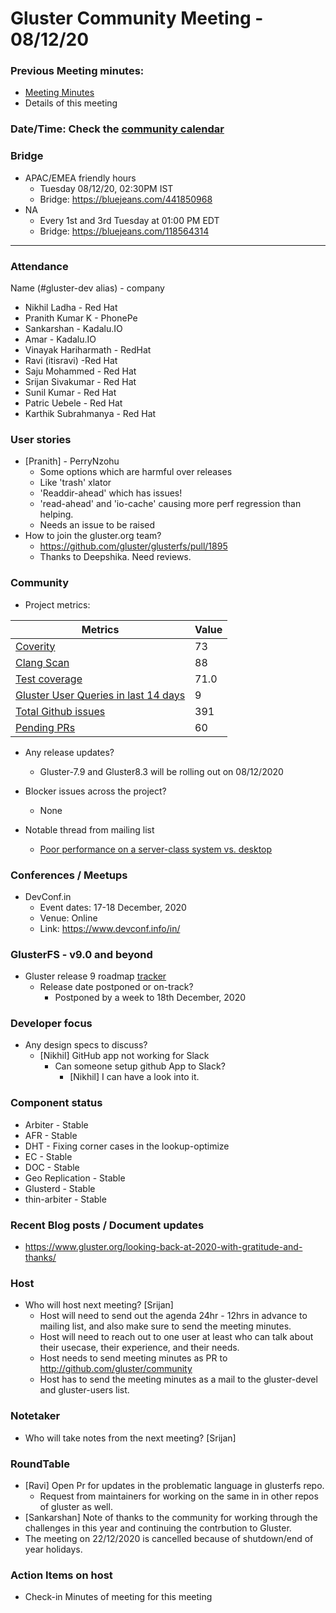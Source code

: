 # Gluster Community Meeting -  08/12/20


### Previous Meeting minutes:

- [Meeting Minutes](https://github.com/gluster/community/blob/master/meetings/2020-11-24-Community-Meeting.md)
- Details of this meeting

### Date/Time: Check the [community calendar](https://calendar.google.com/calendar/b/1?cid=dmViajVibDBrbnNiOWQwY205ZWg5cGJsaTRAZ3JvdXAuY2FsZW5kYXIuZ29vZ2xlLmNvbQ)

### Bridge
* APAC/EMEA friendly hours
  - Tuesday 08/12/20, 02:30PM IST
  - Bridge: https://bluejeans.com/441850968
* NA
  - Every 1st and 3rd Tuesday at 01:00 PM EDT
  - Bridge: https://bluejeans.com/118564314


-------

### Attendance
Name (#gluster-dev alias) - company
* Nikhil Ladha - Red Hat
* Pranith Kumar K - PhonePe
* Sankarshan - Kadalu.IO
* Amar - Kadalu.IO
* Vinayak Hariharmath - RedHat
* Ravi (itisravi) -Red Hat
* Saju Mohammed - Red Hat
* Srijan Sivakumar - Red Hat
* Sunil Kumar - Red Hat
* Patric Uebele - Red Hat
* Karthik Subrahmanya - Red Hat

### User stories
* [Pranith] - PerryNzohu 
    * Some options which are harmful over releases
    * Like 'trash' xlator
    * 'Readdir-ahead' which has issues!
    * 'read-ahead' and 'io-cache' causing more perf regression than helping.
    * Needs an issue to be raised
* How to join the gluster.org team?
  - https://github.com/gluster/glusterfs/pull/1895 
  - Thanks to Deepshika. Need reviews.

### Community

* Project metrics:

|    Metrics                |   Value  |
| ------------------------- | -------- |
|[Coverity](https://scan.coverity.com/projects/gluster-glusterfs)  | 73  |
|[Clang Scan](https://build.gluster.org/job/clang-scan/lastBuild/) |   88  |
|[Test coverage](https://build.gluster.org/job/line-coverage/lastCompletedBuild/Line_20Coverage_20Report/)|    71.0 |
|[Gluster User Queries in last 14 days](https://lists.gluster.org/pipermail/gluster-users/2020-September/thread.html)        |     9     |
|[Total Github issues](https://github.com/gluster/glusterfs/issues)       |    391   |
|[Pending PRs](https://github.com/gluster/glusterfs/pulls?q=is%3Apr+is%3Aopen+sort%3Aupdated-desc) | 60 |


* Any release updates?
    * Gluster-7.9 and Gluster8.3 will be rolling out on 08/12/2020
* Blocker issues across the project?
    * None

* Notable thread from mailing list
    * [Poor performance on a server-class system vs. desktop](https://lists.gluster.org/pipermail/gluster-users/2020-November/038971.html)


### Conferences / Meetups

* DevConf.in
    * Event dates: 17-18 December, 2020
    * Venue: Online
    * Link: https://www.devconf.info/in/


### GlusterFS - v9.0 and beyond
*   Gluster release 9 roadmap [tracker](https://github.com/gluster/glusterfs/issues/1465)
    *   Release date postponed or on-track?
        *   Postponed by a week to 18th December, 2020

### Developer focus

* Any design specs to discuss?
  - [Nikhil] GitHub app not working for Slack
    - Can someone setup github App to Slack?
        - [Nikhil] I can have a look into it.



### Component status
* Arbiter - Stable
* AFR - Stable
* DHT - Fixing corner cases in the lookup-optimize
* EC - Stable
* DOC - Stable
* Geo Replication - Stable
* Glusterd - Stable
* thin-arbiter - Stable


### Recent Blog posts / Document updates
* https://www.gluster.org/looking-back-at-2020-with-gratitude-and-thanks/


### Host

* Who will host next meeting? [Srijan]
  - Host will need to send out the agenda 24hr - 12hrs in advance to mailing list, and also make sure to send the meeting minutes.
  - Host will need to reach out to one user at least who can talk about their usecase, their experience, and their needs.
  - Host needs to send meeting minutes as PR to http://github.com/gluster/community
  - Host has to send the meeting minutes as a mail to the gluster-devel and gluster-users list.


### Notetaker

* Who will take notes from the next meeting? [Srijan]


### RoundTable
*  [Ravi] Open Pr for updates in the problematic language in glusterfs repo.
    *  Request from maintainers for working on the same in in other repos of gluster as well.
*  [Sankarshan] Note of thanks to the community for working through the challenges in this year and continuing the contrbution to Gluster.
*  The meeting on 22/12/2020 is cancelled because of shutdown/end of year holidays.


### Action Items on host
* Check-in Minutes of meeting for this meeting

